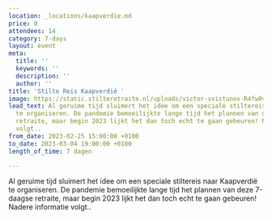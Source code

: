 ```yaml
---
location: _locations/kaapverdie.md
price: 0
attendees: 14
category: 7-days
layout: event
meta:
  title: ''
  keywords: ''
  description: ''
  author: ''
title: 'Stilte Reis Kaapverdië '
image: https://static.stilteretraite.nl/uploads/victor-svistunov-R4fw0vlJd-A-unsplash.jpg
lead_text: Al geruime tijd sluimert het idee om een speciale stiltereis naar Kaapverdië
  te organiseren. De pandemie bemoeilijkte lange tijd het plannen van deze 7-daagse
  retraite, maar begin 2023 lijkt het dan toch echt te gaan gebeuren! Nadere informatie
  volgt..
from_date: 2023-02-25 15:00:00 +0100
to_date: 2023-03-04 19:00:00 +0100
length_of_time: 7 dagen

---
```

Al geruime tijd sluimert het idee om een speciale stiltereis naar Kaapverdië te organiseren. De pandemie bemoeilijkte lange tijd het plannen van deze 7-daagse retraite, maar begin 2023 lijkt het dan toch echt te gaan gebeuren! Nadere informatie volgt..